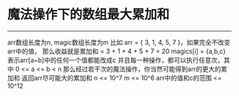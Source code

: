 # 魔法操作下的数组最大累加和

---

arr数组长度为n, magic数组长度为m
比如 arr = { 3, 1, 4, 5, 7 }，如果完全不改变arr中的值，
那么收益就是累加和 = 3 + 1 + 4 + 5 + 7 = 20
magics[i] = {a,b,c} 表示arr[a~b]中的任何一个值都能改成c
并且每一种操作，都可以执行任意次，其中 0 <= a <= b < n
那么经过若干次的魔法操作，你当然可能得到arr的更大的累加和
返回arr尽可能大的累加和
n <= 10^7     m <= 10^6    arr中的值和c的范围 <= 10^12

